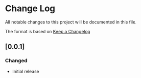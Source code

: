 # Change Log

All notable changes to this project will be documented in this file.

The format is based on [Keep a Changelog](http://keepachangelog.com/)

## [0.0.1]
### Changed

- Initial release